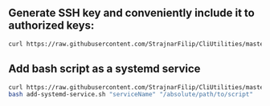 ## Generate SSH key and conveniently include it to authorized keys:
```sh
curl https://raw.githubusercontent.com/StrajnarFilip/CliUtilities/master/bash/quick-ssh.sh | bash
```

## Add bash script as a systemd service
```sh
curl https://raw.githubusercontent.com/StrajnarFilip/CliUtilities/master/bash/add-systemd-service.sh > add-systemd-service.sh
bash add-systemd-service.sh "serviceName" "/absolute/path/to/script"
```
